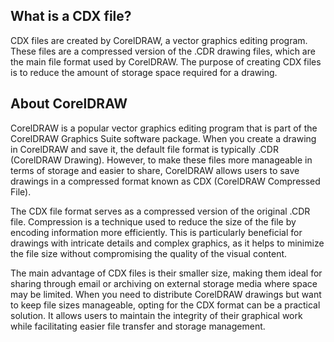 ## What is a CDX file?

CDX files are created by CorelDRAW, a vector graphics editing program. These files are a compressed version of the .CDR drawing files, which are the main file format used by CorelDRAW. The purpose of creating CDX files is to reduce the amount of storage space required for a drawing.

## About CorelDRAW

CorelDRAW is a popular vector graphics editing program that is part of the CorelDRAW Graphics Suite software package. When you create a drawing in CorelDRAW and save it, the default file format is typically .CDR (CorelDRAW Drawing). However, to make these files more manageable in terms of storage and easier to share, CorelDRAW allows users to save drawings in a compressed format known as CDX (CorelDRAW Compressed File).

The CDX file format serves as a compressed version of the original .CDR file. Compression is a technique used to reduce the size of the file by encoding information more efficiently. This is particularly beneficial for drawings with intricate details and complex graphics, as it helps to minimize the file size without compromising the quality of the visual content.

The main advantage of CDX files is their smaller size, making them ideal for sharing through email or archiving on external storage media where space may be limited. When you need to distribute CorelDRAW drawings but want to keep file sizes manageable, opting for the CDX format can be a practical solution. It allows users to maintain the integrity of their graphical work while facilitating easier file transfer and storage management.

